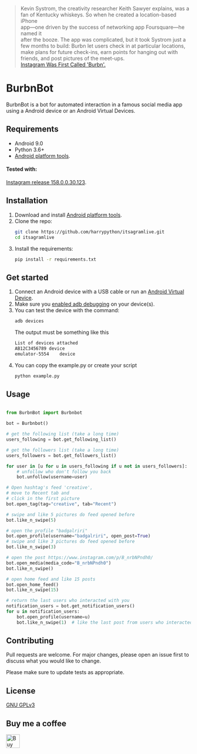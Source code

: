 
> Kevin Systrom, the creativity researcher Keith Sawyer explains, was a  
> fan of Kentucky whiskeys. So when he created a location-based iPhone  
> app—one driven by the success of networking app Foursquare—he named it  
> after the booze. The app was complicated, but it took Systrom just a  
> few months to build: Burbn let users check in at particular locations,  
> make plans for future check-ins, earn points for hanging out with  
> friends, and post pictures of the meet-ups.  
> [Instagram Was First Called 'Burbn'.](https://www.theatlantic.com/technology/archive/2014/07/instagram-used-to-be-called-brbn/373815/)  
  
# BurbnBot
BurbnBot is a bot for automated interaction in a famous social media app using a Android device or an Android Virtual Devices.  
## Requirements  
- Android 9.0  
- Python 3.6+  
- [Android platform tools](https://developer.android.com/studio/releases/platform-tools).

#### Tested with:
[Instagram release 158.0.0.30.123](https://www.apkmirror.com/apk/instagram/instagram-instagram/instagram-instagram-158-0-0-30-123-release/).

## Installation
1. Download and install [Android platform tools](https://developer.android.com/studio/releases/platform-tools).  
1. Clone the repo: 
	```bash 
	git clone https://github.com/harrypython/itsagramlive.git
	cd itsagramlive 
	```  
1. Install the requirements: 
	```bash 
	pip install -r requirements.txt
	```  

## Get started  
1. Connect an Android device with a USB cable or run an [Android Virtual Device](https://developer.android.com/studio/run/emulator).
1. Make sure you [enabled adb debugging](https://developer.android.com/studio/command-line/adb.html#Enabling) on your device(s).
1. You can test the device with the command:
	```bash 
	adb devices 
	```
    The output must be something like this
    ```bash
   List of devices attached
   AB12C3456789	device
   emulator-5554	device
   ```
1. You can copy the example.py or create your script
	```bash 
	python example.py
	```
## Usage  
  
```python  

from BurbnBot import Burbnbot

bot = Burbnbot()

# get the following list (take a long time)
users_following = bot.get_following_list()

# get the followers list (take a long time)
users_followers = bot.get_followers_list()

for user in [u for u in users_following if u not in users_followers]:
    # unfollow who don't follow you back
    bot.unfollow(username=user)

# Open hashtag's feed 'creative',
# move to Recent tab and
# click in the first picture
bot.open_tag(tag="creative", tab="Recent")

# swipe and like 5 pictures do feed opened before
bot.like_n_swipe(5)

# open the profile "badgalriri"
bot.open_profile(username="badgalriri", open_post=True)
# swipe and like 3 pictures do feed opened before
bot.like_n_swipe(3)

# open the post https://www.instagram.com/p/B_nrbNPndh0/
bot.open_media(media_code="B_nrbNPndh0")
bot.like_n_swipe()

# open home feed and like 15 posts
bot.open_home_feed()
bot.like_n_swipe(15)

# return the last users who interacted with you
notification_users = bot.get_notification_users()
for u in notification_users:
    bot.open_profile(username=u)
    bot.like_n_swipe(1)  # like the last post from users who interacted with you

```  
  
## Contributing  
Pull requests are welcome. For major changes, please open an issue first to discuss what you would like to change.  
  
Please make sure to update tests as appropriate.  
  
## License  
  
[ GNU GPLv3 ](https://choosealicense.com/licenses/gpl-3.0/)  
  
## Buy me a coffee  
  
<a href="https://www.buymeacoffee.com/harrypython" target="_blank"><img src="https://cdn.buymeacoffee.com/buttons/default-orange.png" alt="Buy Me A Coffee" style="height: 37px !important;" ></a>
